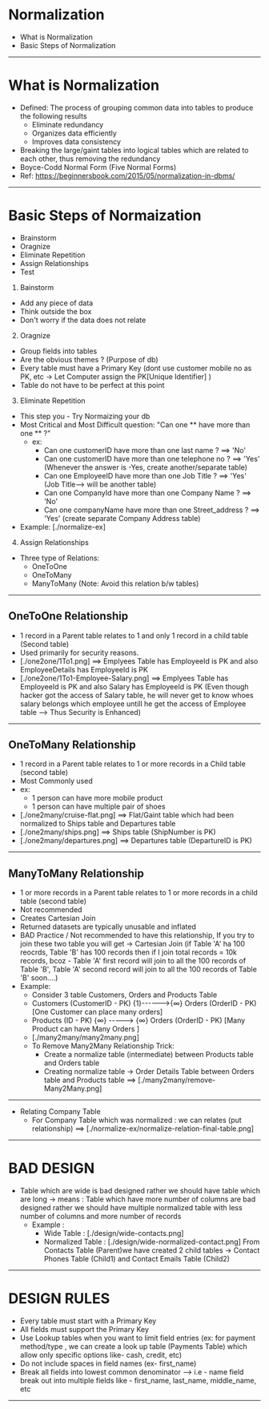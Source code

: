 # Normalization

- What is Normalization
- Basic Steps of Normalization

---

# What is Normalization

- Defined: The process of grouping common data into tables to produce the following results
  - Eliminate redundancy
  - Organizes data efficiently
  - Improves data consistency
- Breaking the large/gaint tables into logical tables which are related to each other, thus removing the redundancy
- Boyce-Codd Normal Form (Five Normal Forms)
- Ref: https://beginnersbook.com/2015/05/normalization-in-dbms/

---

# Basic Steps of Normaization

- Brainstorm
- Oragnize
- Eliminate Repetition
- Assign Relationships
- Test

1. Bainstorm

- Add any piece of data
- Think outside the box
- Don't worry if the data does not relate

2. Oragnize

- Group fields into tables
- Are the obvious themes ? (Purpose of db)
- Every table must have a Primary Key (dont use customer mobile no as PK, etc -> Let Computer assign the PK[Unique Identifier] )
- Table do not have to be perfect at this point

3. Eliminate Repetition

- This step you - Try Normaizing your db
- Most Critical and Most Difficult question: "Can one ** have more than one ** ?"
  - ex:
    - Can one customerID have more than one last name ? ==> 'No'
    - Can one customerID have more than one telephone no ? ==> 'Yes' (Whenever the answer is -Yes, create another/separate table)
    - Can one EmployeeID have more than one Job Title ? ==> 'Yes' (Job Title--> will be another table)
    - Can one CompanyId have more than one Company Name ? ==> 'No'
    - Can one companyName have more than one Street_address ? ==> 'Yes' (create separate Company Address table)
- Example: [./normalize-ex]

4. Assign Relationships

- Three type of Relations:
  - OneToOne
  - OneToMany
  - ManyToMany (Note: Avoid this relation b/w tables)

---

## OneToOne Relationship

- 1 record in a Parent table relates to 1 and only 1 record in a child table (Second table)
- Used primarily for security reasons.
- [./one2one/1To1.png] ==> Emplyees Table has EmployeeId is PK and also EmployeeDetails has EmployeeId is PK
- [./one2one/1To1-Employee-Salary.png] ==> Emplyees Table has EmployeeId is PK and also Salary has EmployeeId is PK (Even though hacker got the access of Salary table, he will never get to know whoes salary belongs which employee untill he get the access of Employee table --> Thus Security is Enhanced)

---

## OneToMany Relationship

- 1 record in a Parent table relates to 1 or more records in a Child table (second table)
- Most Commonly used
- ex:
  - 1 person can have more mobile product
  - 1 person can have multiple pair of shoes
- [./one2many/cruise-flat.png] ==> Flat/Gaint table which had been normalized to Ships table and Departures table
- [./one2many/ships.png] ==> Ships table (ShipNumber is PK)
- [./one2many/departures.png] ==> Departures table (DepartureID is PK)

---

## ManyToMany Relationship

- 1 or more records in a Parent table relates to 1 or more records in a child table (second table)
- Not recommended
- Creates Cartesian Join
- Returned datasets are typically unusable and inflated
- BAD Practice / Not recommended to have this relationship, If you try to join these two table you will get -> Cartesian Join (if Table 'A' ha 100 reocrds, Table 'B' has 100 records then if I join total records = 10k records, bcoz - Table 'A' first record will join to all the 100 records of Table 'B', Table 'A' second record will join to all the 100 records of Table 'B' soon....)
- Example:
  - Consider 3 table Customers, Orders and Products Table
  - Customers (CustomerID - PK) {1}------>{∞} Orders (OrderID - PK) [One Customer can place many orders]
  - Products (ID - PK) {∞} -----> {∞} Orders (OrderID - PK) [Many Product can have Many Orders ]
  - [./many2many/many2many.png]
  - To Remove Many2Many Relationship Trick:
    - Create a normalize table (intermediate) between Products table and Orders table
    - Creating normalize table -> Order Details Table between Orders table and Products table ==> [./many2many/remove-Many2Many.png]

---

- Relating Company Table
  - For Company Table which was normalized : we can relates (put relationship) ==> [./normalize-ex/normalize-relation-final-table.png]

---

# BAD DESIGN

- Table which are wide is bad designed rather we should have table which are long -> means : Table which have more number of columns are bad designed rather we should have multiple normalized table with less number of columns and more number of records
  - Example :
    - Wide Table : [./design/wide-contacts.png]
    - Normalized Table : [./design/wide-normalized-contact.png] From Contacts Table (Parent)we have created 2 child tables -> Contact Phones Table (Child1) and Contact Emails Table (Child2)

---

# DESIGN RULES

- Every table must start with a Primary Key
- All fields must support the Primary Key
- Use Lookup tables when you want to limit field entries (ex: for payment method/type , we can create a look up table (Payments Table) which allow only specific options like- cash, credit, etc)
- Do not include spaces in field names (ex- first_name)
- Break all fields into lowest common denominator --> i.e - name field break out into multiple fields like - first_name, last_name, middle_name, etc

---
